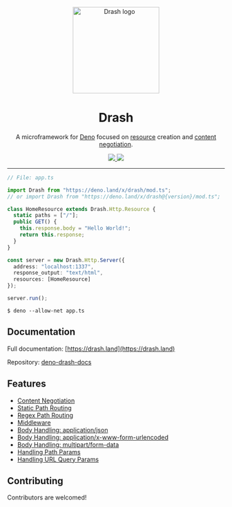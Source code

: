 <p align="center">
  <img height="200" src="https://drashland.github.io/deno-drash-docs/public/assets/img/logo_drash.png" alt="Drash logo">
  <h1 align="center">Drash</h1>
</p>
<p align="center">A microframework for <a href="https://github.com/denoland/deno">Deno</a> focused on <a href="https://developer.mozilla.org/en-US/docs/Web/HTTP/Basics_of_HTTP/Identifying_resources_on_the_Web">resource</a> creation and <a href="https://developer.mozilla.org/en-US/docs/Web/HTTP/Content_negotiation">content negotiation</a>.</p>
<p align="center">
  <a href="https://github.com/drashland/deno-drash/releases">
    <img src="https://img.shields.io/github/release/drashland/deno-drash.svg?color=bright_green&label=latest">
  </a>
  <a href="https://github.com/drashland/deno-drash/actions">
    <img src="https://img.shields.io/github/workflow/status/drashland/deno-drash/master?label=master">
  </a>
</p>

---

```typescript
// File: app.ts

import Drash from "https://deno.land/x/drash/mod.ts";
// or import Drash from "https://deno.land/x/drash@{version}/mod.ts";

class HomeResource extends Drash.Http.Resource {
  static paths = ["/"];
  public GET() {
    this.response.body = "Hello World!";
    return this.response;
  }
}

const server = new Drash.Http.Server({
  address: "localhost:1337",
  response_output: "text/html",
  resources: [HomeResource]
});

server.run();
```

```
$ deno --allow-net app.ts
```

## Documentation

Full documentation: [https://drash.land](https://drash.land)

Repository: [deno-drash-docs](https://github.com/drashland/deno-drash-docs)

## Features

- [Content Negotiation](http://drash.land/#/advanced-tutorials/content-negotiation/user-profiles)
- [Static Path Routing](http://drash.land/#/tutorials/servers/serving-static-paths)
- [Regex Path Routing](http://drash.land/#/tutorials/resources/creating-a-resource#regular-expression-uris)
- [Middleware](http://drash.land/#/tutorials/middleware/introduction)
- [Body Handling: application/json](http://drash.land/#/tutorials/requests/handling-application-json-bodies)
- [Body Handling: application/x-www-form-urlencoded](http://drash.land/#/tutorials/requests/handling-application-x-www-form-urlencoded-bodies)
- [Body Handling: multipart/form-data](http://drash.land/#/tutorials/requests/handling-multipart-form-data-bodies)
- [Handling Path Params](http://drash.land/#/tutorials/requests/handling-path-params)
- [Handling URL Query Params](http://drash.land/#/tutorials/requests/handling-url-query-params)

## Contributing

Contributors are welcomed!
